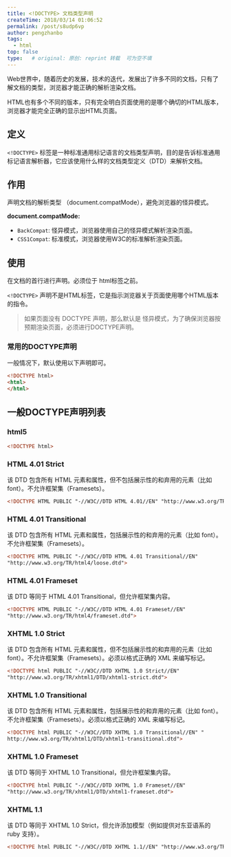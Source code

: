 ```yaml
---
title: <!DOCTYPE> 文档类型声明
createTime: 2018/03/14 01:06:52
permalink: /post/s8udp6vp
author: pengzhanbo
tags: 
  - html
top: false
type:   # original: 原创: reprint 转载  可为空不填
---
```

Web世界中，随着历史的发展，技术的迭代，发展出了许多不同的文档，只有了解文档的类型，浏览器才能正确的解析渲染文档。

<!-- more -->

HTML也有多个不同的版本，只有完全明白页面使用的是哪个确切的HTML版本，浏览器才能完全正确的显示出HTML页面。

## 定义

`<!DOCTYPE>` 标签是一种标准通用标记语言的文档类型声明，目的是告诉标准通用标记语言解析器，它应该使用什么样的文档类型定义（DTD）来解析文档。

## 作用

声明文档的解析类型 （document.compatMode），避免浏览器的怪异模式。

__document.compatMode:__

- `BackCompat`:  怪异模式，浏览器使用自己的怪异模式解析渲染页面。
- `CSS1Compat`:  标准模式，浏览器使用W3C的标准解析渲染页面。

## 使用

在文档的首行进行声明。必须位于 html标签之前。

`<!DOCTYPE>` 声明不是HTML标签，它是指示浏览器关于页面使用哪个HTML版本的指令。

> 如果页面没有 DOCTYPE 声明，那么默认是 怪异模式，为了确保浏览器按预期渲染页面，必须进行DOCTYPE声明。

### 常用的DOCTYPE声明

一般情况下，默认使用以下声明即可。
``` html
<!DOCTYPE html>
<html>
</html>
```

## 一般DOCTYPE声明列表

### html5
``` html
<!DOCTYPE html>
```

### HTML 4.01 Strict

该 DTD 包含所有 HTML 元素和属性，但不包括展示性的和弃用的元素（比如 font）。不允许框架集（Framesets）。
``` html
<!DOCTYPE HTML PUBLIC "-//W3C//DTD HTML 4.01//EN" "http://www.w3.org/TR/html4/strict.dtd">
```

### HTML 4.01 Transitional

该 DTD 包含所有 HTML 元素和属性，包括展示性的和弃用的元素（比如 font）。不允许框架集（Framesets）。
``` html
<!DOCTYPE HTML PUBLIC "-//W3C//DTD HTML 4.01 Transitional//EN" 
"http://www.w3.org/TR/html4/loose.dtd">
```

### HTML 4.01 Frameset

该 DTD 等同于 HTML 4.01 Transitional，但允许框架集内容。
``` html
<!DOCTYPE HTML PUBLIC "-//W3C//DTD HTML 4.01 Frameset//EN" 
"http://www.w3.org/TR/html4/frameset.dtd">
```

### XHTML 1.0 Strict

该 DTD 包含所有 HTML 元素和属性，但不包括展示性的和弃用的元素（比如 font）。不允许框架集（Framesets）。必须以格式正确的 XML 来编写标记。
``` html
<!DOCTYPE html PUBLIC "-//W3C//DTD XHTML 1.0 Strict//EN" 
"http://www.w3.org/TR/xhtml1/DTD/xhtml1-strict.dtd">
```
### XHTML 1.0 Transitional

该 DTD 包含所有 HTML 元素和属性，包括展示性的和弃用的元素（比如 font）。不允许框架集（Framesets）。必须以格式正确的 XML 来编写标记。

```html
<!DOCTYPE html PUBLIC "-//W3C//DTD XHTML 1.0 Transitional//EN" "
http://www.w3.org/TR/xhtml1/DTD/xhtml1-transitional.dtd">
```

### XHTML 1.0 Frameset

该 DTD 等同于 XHTML 1.0 Transitional，但允许框架集内容。

```html
<!DOCTYPE html PUBLIC "-//W3C//DTD XHTML 1.0 Frameset//EN" 
"http://www.w3.org/TR/xhtml1/DTD/xhtml1-frameset.dtd">
```

### XHTML 1.1

该 DTD 等同于 XHTML 1.0 Strict，但允许添加模型（例如提供对东亚语系的 ruby 支持）。

``` html
<!DOCTYPE html PUBLIC "-//W3C//DTD XHTML 1.1//EN" "http://www.w3.org/TR/xhtml11/DTD/xhtml11.dtd">
```